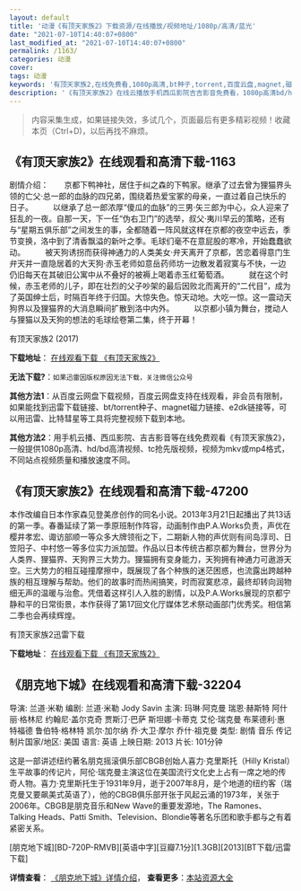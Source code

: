 ```yaml
---
layout: default
title: '动漫《有顶天家族2》下载资源/在线播放/视频地址/1080p/高清/蓝光'
date: "2021-07-10T14:40:07+0800"
last_modified_at: "2021-07-10T14:40:07+0800"
permalink: /1163/
categories: 动漫
cover:
tags: 动漫
keywords: '有顶天家族2,在线免费看,1080p高清,bt种子,torrent,百度云盘,magnet,磁力链,迅雷下载资源'
description: '《有顶天家族2》在线云播放手机西瓜影院吉吉影音免费看，1080p高清bd/hd未删减完整版和tc抢先枪版，mkv/mp4格式，附带bt/torrent种子、magnet/磁力链、百度云盘、网盘资源迅雷下载链接'
---
```


>内容采集生成，如果链接失效，多试几个，页面最后有更多精彩视频！收藏本页（Ctrl+D)，以后再找不麻烦。


## 《有顶天家族2》在线观看和高清下载-1163

剧情介绍：　　京都下鸭神社，居住于纠之森的下鸭家。继承了过去曾为狸猫界头领的亡父·总一郎的血脉的四兄弟，围绕着热爱宝冢的母亲，一直过着自己快乐的日子。  　　以继承了总一郎浓厚“傻瓜的血脉”的三男·矢三郎为中心，众人迎来了狂乱的一夜。自那一天，下一任“伪右卫门”的选举，叔父·夷川早云的策略，还有与“星期五俱乐部”之间发生的事，全都随着一阵风就这样在京都的夜空中远去，季节变换，洛中到了清香飘溢的新叶之季。毛球们毫不在意屁股的寒冷，开始蠢蠢欲动。  　　被天狗诱拐而获得神通力的人类美女·弁天离开了京都，苦恋着得意门生弁天并一直隐居着的大天狗·赤玉老师如意岳药师坊一边散发着寂寞与不快，一边仍旧每天在其破旧公寓中从不叠好的被褥上喝着赤玉红葡萄酒。  　　就在这个时候，赤玉老师的儿子，即在壮烈的父子吵架的最后因败北而离开的“二代目”，成为了英国绅士后，时隔百年终于归国。大惊失色。惊天动地。大吃一惊。这一震动天狗界以及狸猫界的大消息瞬间扩散到洛中内外。  　　以京都小镇为舞台，搅动人与狸猫以及天狗的想法的毛球绘卷第二集，终于开幕！


有顶天家族2 (2017)

**下载地址**： [在线观看下载 《有顶天家族2》](https://www.btbtdy.me/btdy/dy10954.html) 


**无法下载?**：`如果迅雷因版权原因无法下载，关注微信公众号 `

**其他方法1**：从百度云网盘下载视频，百度云网盘支持在线观看，非会员有限制，如果能找到迅雷下载链接、bt/torrent种子、magnet磁力链接、e2dk链接等，可以用迅雷、比特彗星等工具将完整视频下载到本地。

**其他方法2**：用手机云播、西瓜影院、吉吉影音等在线免费观看《有顶天家族2》，一般提供1080p高清、hd/bd高清视频、tc抢先版视频，视频为mkv或mp4格式，不同站点视频质量和播放速度不同。


## 《有顶天家族2》在线观看和高清下载-47200

本作改编自日本作家森见登美彦创作的同名小说。2013年3月21日起播出了共13话的第一季。春番延续了第一季原班制作阵容，动画制作由P.A.Works负责，声优在樱井孝宏、诹访部顺一等众多大牌领衔之下，二期新人物的声优则有间岛淳司、日笠阳子、中村悠一等多位实力派加盟。作品以日本传统古都京都为舞台，世界分为人类界、狸猫界、天狗界三大势力。狸猫拥有变身能力，天狗拥有神通力可遨游天空。三大势力的相互碰撞摩擦中，既展现了各个种族的迷茫困惑，也流露出跨越种族的相互理解与帮助。他们的故事时而热闹搞笑，时而寂寞悲凉，最终却转向润物细无声的温暖与治愈。凭借着这样引人入胜的剧情，以及P.A.Works展现的京都宁静和平的日常街景，本作获得了第17回文化厅媒体艺术祭动画部门优秀奖。相信第二季也会再续辉煌。


有顶天家族2迅雷下载

**下载地址**： [在线观看下载 《有顶天家族2》](https://www.993dy.com//vod-detail-id-26110.html) 


## 《朋克地下城》在线观看和高清下载-32204

导演: 兰道·米勒 编剧: 兰道·米勒 Jody Savin 主演: 玛琳·阿克曼 瑞恩·赫斯特 阿什丽·格林尼 约翰尼·盖尔克奇 贾斯汀·巴萨 斯坦娜·卡蒂克 艾伦·瑞克曼 布莱德利·惠特福德 鲁伯特·格林特 凯尔·加尔纳 乔·大卫·摩尔 乔什·祖克曼 类型: 剧情 音乐 传记 制片国家/地区: 美国 语言: 英语 上映日期: 2013 片长: 101分钟

这是一部讲述纽约著名朋克摇滚俱乐部CBGB创始人喜力·克里斯托（Hilly Kristal）生平故事的传记片，阿伦·瑞克曼主演这位在美国流行文化史上占有一席之地的传奇人物。喜力·克里斯托生于1931年9月，逝于2007年8月，是个地道的纽约客（瑞克曼又要飙美式英语了），他的CBGB俱乐部开张于风起云涌的1973年，关张于2006年。CBGB是朋克音乐和New Wave的重要发源地，The Ramones、Talking Heads、Patti Smith、Television、Blondie等著名乐团和歌手都与之有着紧密关系。


[朋克地下城][BD-720P-RMVB][英语中字][豆瓣7.1分][1.3GB][2013][BT下载/迅雷下载]

**详情查看**： [《朋克地下城》详情介绍](/movie/32204/)， **查看更多**：[本站资源大全](/movie/t/all/)

